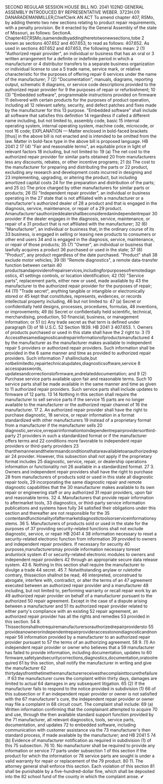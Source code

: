 SECOND REGULAR SESSION
HOUSE BILL NO. 2041
102ND GENERAL ASSEMBLY
INTRODUCED BY REPRESENTATIVE WEBER.
3723H.01I DANARADEMANMILLER,ChiefClerk
AN ACT
To amend chapter 407, RSMo, by adding thereto two new sections relating to product repair
requirements, with a penalty provision.
Be it enacted by the General Assembly of the state of Missouri, as follows:
SectionA. Chapter407,RSMo,isamendedbyaddingtheretotwonewsections,tobe
2 known as sections 407.652 and 407.653, to read as follows:
407.652. As used in sections 407.652 and 407.653, the following terms mean:
2 (1) "Authorized repair provider", an individual or business that has an oral or
3 written arrangement for a definite or indefinite period in which a manufacturer or
4 distributor transfers to a separate business organization or individual license to use a
5 trade name, service mark, or relative characteristic for the purposes of offering repair
6 services under the name of the manufacturer;
7 (2) "Documentation", manuals, diagrams, reporting output, schematic
8 diagrams, or service code descriptions provided to the authorized repair provider for
9 the purposes of repair or refurbishment;
10 (3) "Embedded software", programmable instructions provided on firmware
11 delivered with certain products for the purposes of product operation, including all
12 relevant safety, security, and defect patches and fixes made by the manufacturer for this
13 purpose. "Embedded software" shall include all software that satisfies this definition
14 regardless if called a different name including, but not limited to, assembly code, basic
15 internal operating system, internal operating system, machine code, microcode, or root
16 code;
EXPLANATION — Matter enclosed in bold-faced brackets [thus] in the above bill is not enacted and is
intended to be omitted from the law. Matter in bold-face type in the above bill is proposed language.
HB 2041 2
17 (4) "Fair and reasonable terms", an equitable price in light of relevant factors
18 including, but not limited to:
19 (a) The net cost to the authorized repair provider for similar parts obtained
20 from manufacturers less any discounts, rebates, or other incentive programs;
21 (b) The cost to the manufacturer for preparing and distributing the parts or
22 product, excluding any research and development costs incurred in designing and
23 implementing, upgrading, or altering the product, but including amortized capital costs
24 for the preparation and distribution of the parts; and
25 (c) The price charged by other manufacturers for similar parts or products;
26 (5) "Independent repair provider", an individual or business operating in the
27 state that is not affiliated with a manufacturer or a manufacturer's authorized dealer of
28 a product and that is engaged in the diagnosis, service, maintenance, or repair of a
29 product. Amanufacturer'sauthorizeddealershallbeconsideredanindependentrepair
30 provider if the dealer engages in the diagnosis, service, maintenance, or repair of a
31 product that is not affiliated with the manufacturer;
32 (6) "Manufacturer", an individual or business that, in the ordinary course of its
33 business, is engaged in selling or leasing new products to consumers or other end users
34 and is engaged in the diagnosis, service, maintenance, or repair of those products;
35 (7) "Owner", an individual or business that lawfully acquires a product
36 purchased or used in the state;
37 (8) "Product", any product regardless of the date purchased. "Product" shall
38 exclude motor vehicles;
39 (9) "Remote diagnostics", a remote data-transfer function between certain
40 productsandaproviderofrepairservices,includingforpurposesofremotediagnostics,
41 settings controls, or location identification;
42 (10) "Service parts", replacement parts, either new or used, made available by
43 the manufacturer to the authorized repair provider for the purposes of repair;
44 (11) "Trade secret", anything tangible or intangible or electronically stored or
45 kept that constitutes, represents, evidences, or records intellectual property including,
46 but not limited to:
47 (a) Secret or confidentially held designs, processes, procedures, formulas,
48 inventions, or improvements;
49 (b) Secret or confidentially held scientific, technical, merchandising, production,
50 financial, business, or management information; or
51 (c) Any trade secret as that term is defined under paragraph (3) of 18 U.S.C.
52 Section 1839.
HB 2041 3
407.653. 1. Owners of products purchased or used in this state shall have the
2 right to:
3 (1) Accessthesamediagnosticandrepairinformationofproductsmanufactured
4 by the manufacturer as the manufacturer makes available to independent repair
5 providers or authorized repair providers. Such information shall be provided in the
6 same manner and time as provided to authorized repair providers. Such information
7 shallinclude,but notbelimitedto,repairtechnicalupdates,diagnosticsoftware,service
8 accesspasswords, updatesandcorrectionstofirmware,andrelateddocumentation; and
9 (2) Purchase service parts available upon fair and reasonable terms. Such
10 service parts shall be made available in the same manner and time as given to
11 authorized repair providers. Such service parts shall include updates to firmware of
12 parts.
13
14 Nothing in this section shall require the manufacturer to sell service parts if the service
15 parts are no longer available to the manufacturer or the authorized repair channel of
16 the manufacturer.
17 2. An authorized repair provider shall have the right to purchase diagnostic,
18 service, or repair information in a format standardized with other manufacturers
19 instead of a proprietary format from a manufacturer if the manufacturer sells
20 diagnostic,service,orrepairinformationtoindependentrepairprovidersorthird-party
21 providers in such a standardized format or if the manufacturer offers terms and
22 conditions more favorable to independent repair providers or third-party providers
23 thanthemannerandthetermsandconditionsthatareavailabletoanauthorizedrepair
24 provider. However, this subsection shall not apply if the proprietary format includes
25 diagnostic, service, repair, or dealership operations information or functionality not
26 available in a standardized format.
27 3. Owners and independent repair providers shall have the right to purchase
28 from manufacturers of products sold or used in this state all diagnostic repair tools,
29 incorporating the same diagnostic repair and remote diagnostic capabilities that the
30 manufacturer makes available to its own repair or engineering staff or any authorized
31 repair providers, upon fair and reasonable terms.
32 4. Manufacturers that provide repair information to aftermarket tools,
33 diagnostics, or third-party service information publications and systems have fully
34 satisfied their obligations under this section and thereafter are not responsible for the
35 contentandfunctionalityofaftermarketdiagnostictoolsorserviceinformationsystems.
36 5. Manufacturers of products sold or used in the state for the purposes of
37 providing security-related functions shall not exclude diagnostic, service, or repair
HB 2041 4
38 information necessary to reset a security-related electronic function from information
39 provided to owners and independent repair providers. If necessary for security
40 purposes,manufacturersmay provide information necessary toreset andunlock system
41 or security-related electronic modules to owners and independent repair providers
42 through an appropriate secure data release system.
43 6. Nothing in this section shall require the manufacturer to divulge a trade
44 secret.
45 7. Notwithstanding anylaw or ruletothe contrary, thissection shallnot be read,
46 interpreted, orconstrued to abrogate, interfere with, contradict, or alter the terms of an
47 agreement executed between an authorized repair provider and a manufacturer
48 including, but not limited to, performing warranty or recall repair work by an
49 authorized repair provider on behalf of a manufacturer pursuant to the authorized
50 repair agreement. Except in the case of a dispute arising between a manufacturer and
51 its authorized repair provider related to either party's compliance with an existing
52 repair agreement, an authorized repair provider has all the rights and remedies
53 provided in this section.
54 8. Thissectionshallnotrequiremanufacturersorauthorizedrepairprovidersto
55 provideanownerorindependentrepairprovideraccesstonondiagnosticandnonrepair
56 information provided by a manufacturer to an authorized repair provider pursuant to
57 the terms of an authorizing agreement.
58 9. (1) An independent repair provider or owner who believes that a
59 manufacturer has failed to provide information, including documentation, updates to
60 firmware,safetyandsecuritycorrections,diagnostics,documentation,oratoolrequired
61 by this section, shall notify the manufacturer in writing and give the manufacturer
62 thirtydaysfromthetimethemanufacturerreceivesthecomplainttocurethefailure. If
63 the manufacturer cures the complaint within thirty days, damages are limited to actual
64 damages in any subsequent litigation.
65 (2) If the manufacturer fails to respond to the notice provided in subdivision (1)
66 of this subsection or if an independent repair provider or owner is not satisfied with the
67 manufacturer's cure, the independent repair provider or owner may file a complaint in
68 circuit court. The complaint shall include:
69 (a) Written information confirming that the complainant attempted to acquire
70 and use, through the then available standard support function provided by the
71 manufacturer, all relevant diagnostics, tools, service parts, documentation, and updates
72 to embedded software, including communication with customer assistance via the
73 manufacturer's then standard process, if made available by the manufacturer; and
HB 2041 5
74 (b) Evidence of manufacturer notification as required in subdivision (1) of this
75 subsection.
76 10. No manufacturer shall be required to provide any information or service
77 parts under subsection 1 of this section if the product for which the information or
78 service parts are sought is under a valid warranty for repair or replacement of the
79 product.
80 11. The attorney general shall enforce this section. Each violation of this section
81 shall be punishable by a five-hundred-dollar fine, which shall be deposited into the
82 school fund of the county in which the complaint arose.
✔